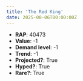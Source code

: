 ```yaml
---
title: 'The Red King'
date: 2025-08-06T00:00:00Z
---
```

- **RAP**: 40473
- **Value**: -1
- **Demand level**: -1
- **Trend**: -1
- **Projected?**: True
- **Hyped?**: True
- **Rare?**: True
